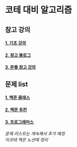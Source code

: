 # 코테 대비 알고리즘

## 참고 강의

#### [1. 기초 강의](https://www.youtube.com/playlist?list=PLMCKWAkrvdH1UEo7j4rIYKPOBmNF5Zbsn)

#### [2. 참고 블로그](https://covenant.tistory.com/235)

#### [3. 문풀 참고 강의](https://www.youtube.com/channel/UCUxQp32ZsyJnLxvFnwul2lQ/playlists)

## 문제 list

#### [1. 백준 클래스](https://solved.ac/class)

#### [2. 백준 추천](https://github.com/tony9402/baekjoon)

#### [3. 프로그래머스](https://programmers.co.kr/learn/courses/30/#curriculum)



*문제 리스트는 계속해서 추가 예정*  
*이코테 책은 노션에 정리*
